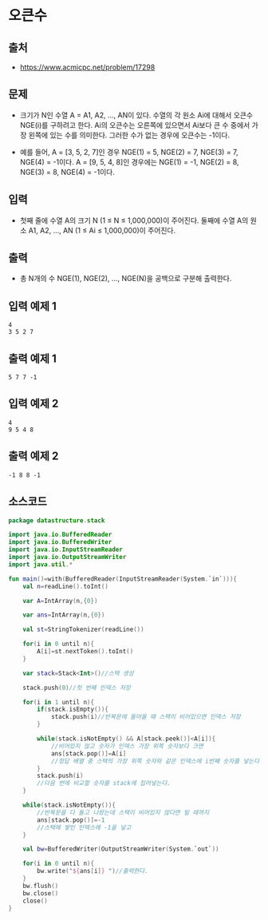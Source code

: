# 오큰수

## 출처

* https://www.acmicpc.net/problem/17298

## 문제

* 크기가 N인 수열 A = A1, A2, ..., AN이 있다. 수열의 각 원소 Ai에 대해서 오큰수 NGE(i)를 구하려고 한다. Ai의 오큰수는 오른쪽에 있으면서 Ai보다 큰 수 중에서 가장 왼쪽에 있는 수를 의미한다. 그러한 수가 없는 경우에 오큰수는 -1이다.

* 예를 들어, A = [3, 5, 2, 7]인 경우 NGE(1) = 5, NGE(2) = 7, NGE(3) = 7, NGE(4) = -1이다. A = [9, 5, 4, 8]인 경우에는 NGE(1) = -1, NGE(2) = 8, NGE(3) = 8, NGE(4) = -1이다.

## 입력

* 첫째 줄에 수열 A의 크기 N (1 ≤ N ≤ 1,000,000)이 주어진다. 둘째에 수열 A의 원소 A1, A2, ..., AN (1 ≤ Ai ≤ 1,000,000)이 주어진다.

## 출력

* 총 N개의 수 NGE(1), NGE(2), ..., NGE(N)을 공백으로 구분해 출력한다.

## 입력 예제 1

```
4
3 5 2 7
```

## 출력 예제 1

```
5 7 7 -1
```

## 입력 예제 2

```
4
9 5 4 8
```

## 출력 예제 2

```
-1 8 8 -1
```

## 소스코드

```kotlin
package datastructure.stack

import java.io.BufferedReader
import java.io.BufferedWriter
import java.io.InputStreamReader
import java.io.OutputStreamWriter
import java.util.*

fun main()=with(BufferedReader(InputStreamReader(System.`in`))){
    val n=readLine().toInt()

    var A=IntArray(n,{0})

    var ans=IntArray(n,{0})

    val st=StringTokenizer(readLine())

    for(i in 0 until n){
        A[i]=st.nextToken().toInt()
    }

    var stack=Stack<Int>()//스택 생성

    stack.push(0)//첫 번째 인덱스 저장

    for(i in 1 until n){
        if(stack.isEmpty()){
            stack.push(i)//반복문에 들어올 때 스택이 비어있으면 인덱스 저장
        }

        while(stack.isNotEmpty() && A[stack.peek()]<A[i]){
            //비어있지 않고 숫자가 인덱스 가장 위쪽 숫자보다 크면
            ans[stack.pop()]=A[i]
            //정답 배열 중 스택의 가장 위쪽 숫자와 같은 인덱스에 i번째 숫자를 넣는다.
        }
        stack.push(i)
        //다음 번에 비교할 숫자를 stack에 집어넣는다.
    }

    while(stack.isNotEmpty()){
        //반복문을 다 돌고 나왔는데 스택이 비어있지 않다면 빌 때까지
        ans[stack.pop()]=-1
        //스택에 쌓인 인덱스에 -1을 넣고
    }

    val bw=BufferedWriter(OutputStreamWriter(System.`out`))

    for(i in 0 until n){
        bw.write("${ans[i]} ")//출력한다.
    }
    bw.flush()
    bw.close()
    close()
}
```
